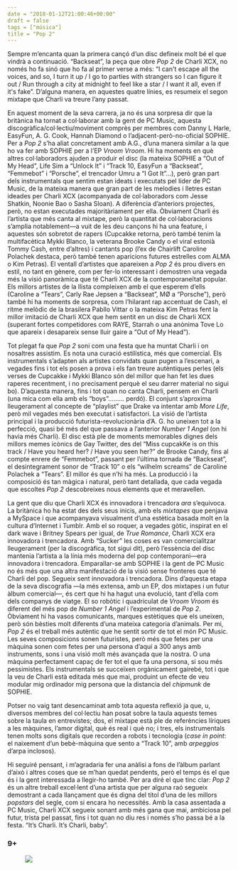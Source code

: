 ```yaml
---
date = "2018-01-12T21:00:46+00:00"
draft = false
tags = ["música"]
title = "Pop 2"
---
```

Sempre m&rsquo;encanta quan la primera can&ccedil;&oacute; d&rsquo;un disc defineix molt b&eacute; el que vindr&agrave; a continuaci&oacute;. &ldquo;Backseat&rdquo;, la pe&ccedil;a que obre *Pop 2* de Charli XCX, no nom&eacute;s ho fa sin&oacute; que ho fa al primer verse a m&eacute;s: &ldquo;I can't escape all the voices, and so, I turn it up / I go to parties with strangers so I can figure it out / Run through a city at midnight to feel like a star / I want it all, even if it's fake&rdquo;. D&rsquo;alguna manera, en aquestes quatre l&iacute;nies, es resumeix el segon mixtape que Charli va treure l&rsquo;any passat.<!-- more -->

En aquest moment de la seva carrera, ja no &eacute;s una sorpresa dir que la brit&agrave;nica ha tornat a col&middot;laborar amb la gent de PC Music, aquesta discogr&agrave;fica/col&middot;lectiu/moviment compr&egrave;s per membres com Danny L Harle, EasyFun, A. G. Cook, Hannah Diamond o l&rsquo;adjacent-per&ograve;-no-oficial SOPHIE. Per a *Pop 2* s&rsquo;ha aliat concretament amb A.G., d&rsquo;una manera similar a la que ho va fer amb SOPHIE per a l&rsquo;EP *Vroom Vroom*. Hi ha moments en qu&egrave; altres col&middot;laboradors ajuden a produir el disc (la mateixa SOPHIE a &ldquo;Out of My Head&rdquo;, Life Sim a &ldquo;Unlock It&rdquo; i &ldquo;Track 10, EasyFun a &ldquo;Backseat&rdquo;, &ldquo;Femmebot&rdquo; i &ldquo;Porsche&rdquo;, el trencador Umru a &ldquo;I Got It&rdquo;...), per&ograve; gran part dels instrumentals que sentim estan ideats i executats pel l&iacute;der de PC Music, de la mateixa manera que gran part de les melodies i lletres estan ideades per Charli XCX (acompanyada de col&middot;laboradors com Jesse Shatkin, Noonie Bao o Sasha Sloan). A difer&egrave;ncia d&rsquo;anteriors projectes, per&ograve;, no estan executades majorit&agrave;riament per ella. &Ograve;bviament Charli &eacute;s l&rsquo;artista que m&eacute;s canta al mixtape, per&ograve; la quantitat de col&middot;laboracions s&rsquo;amplia notablement&mdash;a vuit de les deu can&ccedil;ons hi ha una feature, i aquestes s&oacute;n sobretot de rapers (Cupcakke retorna, per&ograve; tamb&eacute; tenim la multifac&egrave;tica Mykki Blanco, la veterana Brooke Candy o el viral estoni&agrave; Tommy Cash, entre d&rsquo;altres) i cantants pop (l&rsquo;ex de Chairlift Caroline Polachek destaca, per&ograve; tamb&eacute; tenen aparicions futures estrelles com ALMA o Kim Petras). El ventall d&rsquo;artistes que apareixen a *Pop 2* &eacute;s prou divers en estil, no tant en g&egrave;nere, com per fer-lo interessant i demostren una vegada m&eacute;s la visi&oacute; panor&agrave;mica que t&eacute; Charli XCX de la contemporane&iuml;tat popular. Els millors artistes de la llista compleixen amb el que esperem d&rsquo;ells (Caroline a &ldquo;Tears&rdquo;, Carly Rae Jepsen a &ldquo;Backseat&rdquo;, M&Oslash; a &ldquo;Porsche&rdquo;), per&ograve; tamb&eacute; hi ha moments de sorpresa, com l&rsquo;hilarant rap accentuat de Cash, el ritme mel&ograve;dic de la brasilera Pabllo Vittar o la mateixa Kim Petras fent la millor imitaci&oacute; de Charli XCX que hem sentit en un disc de Charli XCX (superant fortes competidores com RAYE, Starrah o una an&ograve;nima Tove Lo que apareix i desapareix sense lluir gaire a &ldquo;Out of My Head&rdquo;).  

Tot plegat fa que *Pop 2* soni com una festa que ha muntat Charli i on nosaltres assistim. Es nota una curaci&oacute; estil&iacute;stica, m&eacute;s que comercial. Els instrumentals s&rsquo;adapten als artistes convidats quan pugen a l&rsquo;escenari, a vegades fins i tot els posen a prova i els fan treure aut&egrave;ntiques perles (els verses de Cupcakke i Mykki Blanco s&oacute;n del millor que han fet les dues raperes recentment, i no precisament perqu&egrave; el seu darrer material no sigui bo). D&rsquo;aquesta manera, fins i tot quan no canta Charli, pensem en Charli (una mica com ella amb els &ldquo;boys&rdquo;......... perd&oacute;). El conjunt s&rsquo;aproxima lleugerament al concepte de &ldquo;playlist&rdquo; que Drake va intentar amb *More Life*, per&ograve; mil vegades m&eacute;s ben executat i satisfactori. La visi&oacute; de l&rsquo;artista principal i la producci&oacute; futurista-revolucion&agrave;ria d&rsquo;A. G. ho uneixen tot a la perfecci&oacute;, quasi b&eacute; m&eacute;s del que passava a l&rsquo;anterior *Number 1 Angel* (on hi havia m&eacute;s Charli). El disc est&agrave; ple de moments memorables dignes dels millors memes ic&ograve;nics de Gay Twitter, des del &ldquo;Miss cupcakKe is on this track / Have you heard her? / Have you seen her?&rdquo; de Brooke Candy, fins al compte enrere de &ldquo;Femmebot&rdquo;, passant per l&rsquo;&uacute;ltima tornada de &ldquo;Backseat&rdquo;, el desintegrament sonor de &ldquo;Track 10&rdquo; o els &ldquo;wilhelm screams&rdquo; de Caroline Polachek a &ldquo;Tears&rdquo;. El millor &eacute;s que n&rsquo;hi ha m&eacute;s. La producci&oacute; i la composici&oacute; &eacute;s tan m&agrave;gica i natural, per&ograve; tant detallada, que cada vegada que escoltes *Pop 2* descobreixes nous elements que et meravellen. 

La gent que diu que Charli XCX &eacute;s innovadora i trencadora *ara* s&rsquo;equivoca. La brit&agrave;nica ho ha estat des dels seus inicis, amb els *mixtapes* que penjava a MySpace i que acompanyava visualment d&rsquo;una est&egrave;tica basada molt en la cultura d&rsquo;Internet i Tumblr. Amb el so roquer, a vegades g&ograve;tic, inspirat en el dark wave i Britney Spears per igual, de *True Romance*, Charli XCX era innovadora i trencadora. Amb &ldquo;Sucker&rdquo; les coses es van comercialitzar lleugerament (per la discogr&agrave;fica, tot sigui dit), per&ograve; l&rsquo;ess&egrave;ncia del disc mantenia l&rsquo;artista a la l&iacute;nia m&eacute;s moderna del pop contemporani&mdash;era innovadora i trencadora. Emparallar-se amb SOPHIE i la gent de PC Music no &eacute;s m&eacute;s que una altra manifestaci&oacute; de la visi&oacute; sense fronteres que t&eacute; Charli del pop. Segueix sent innovadora i trencadora.
Dins d&rsquo;aquesta etapa de la seva discografia &mdash;la m&eacute;s extensa, amb un EP, dos mixtapes i un futur &agrave;lbum comercial&mdash;, &eacute;s cert que hi ha hagut una evoluci&oacute;, tant d&rsquo;ella com dels companys de viatge. El so rob&ograve;tic i quadriculat de *Vroom Vroom* &eacute;s diferent del m&eacute;s pop de *Number 1 Angel* i l&rsquo;experimental de *Pop 2*. &Ograve;bviament hi ha vasos comunicants, marques est&egrave;tiques que els uneixen, per&ograve; s&oacute;n b&egrave;sties molt diferents d&rsquo;una mateixa categoria d&rsquo;animals. Per mi, *Pop 2* &eacute;s el treball m&eacute;s aut&egrave;ntic que he sentit sortir de tot el m&oacute;n PC Music. Les seves composicions sonen futuristes, per&ograve; m&eacute;s que fetes per una m&agrave;quina sonen com fetes per una persona d&rsquo;aqu&iacute; a 300 anys amb instruments, sons i una visi&oacute; molt m&eacute;s avan&ccedil;ada que la nostra. O una m&agrave;quina perfectament capa&ccedil; de fer tot el que fa una persona, si sou m&eacute;s pessimistes. Els instrumentals se succe&iuml;xen org&agrave;nicament gaireb&eacute;, tot i que la veu de Charli est&agrave; editada m&eacute;s que mai, produint un efecte de veu modular mig ordinador mig persona que la distancia del *chipmunk* de SOPHIE. 

Potser no vaig tant desencaminat amb tota aquesta reflexi&oacute; ja que, u, diversos membres del col&middot;lectiu han posat sobre la taula aquests temes sobre la taula en entrevistes; dos, el mixtape est&agrave; ple de refer&egrave;ncies l&iacute;riques a les m&agrave;quines, l&rsquo;amor digital, qu&egrave; &eacute;s real i qu&egrave; no; i tres, els instrumentals tenen molts sons digitals que recorden a robots i tecnologia (*case in point*: el naixement d&rsquo;un beb&egrave;-m&agrave;quina que sento a &ldquo;Track 10&rdquo;, amb *arpeggios* d&rsquo;arpa inclosos). 

Hi seguir&eacute; pensant, i m&rsquo;agradaria fer una an&agrave;lisi a fons de l&rsquo;&agrave;lbum parlant d&rsquo;aix&ograve; i altres coses que se m&rsquo;han quedat pendents, per&ograve; el temps &eacute;s el que &eacute;s i la gent interessada a llegir-ho tamb&eacute;. Per ara dir&eacute; el que tinc clar: *Pop 2* &eacute;s un altre treball excel&middot;lent d&rsquo;una artista que per alguna ra&oacute; segueix demostrant a cada llan&ccedil;ament que &eacute;s digna del t&iacute;tol d&rsquo;una de les millors *popstars* del segle, com si encara ho necessit&eacute;s. Amb la casa assentada a PC Music, Charli XCX segueix sonant amb m&eacute;s gana que mai, ambiciosa pel futur, trista pel passat, fins i tot quan no diu res i nom&eacute;s s&rsquo;ho passa b&eacute; a la festa. &ldquo;It&rsquo;s Charli. It&rsquo;s Charli, baby&rdquo;.

### 9+

<figure class="tmblr-full" data-orig-height="407" data-orig-width="1200" data-orig-src="https://78.media.tumblr.com/0d1df035328faaf94119aa82d74562e7/tumblr_p2gnnho2Wd1u00ofno1_1280.jpg"><img id="splashFade" src="https://78.media.tumblr.com/1eb21eba5dd34a58ea6ffcb927f1068d/tumblr_inline_pd01vbh5bd1rf46cf_540.jpg" data-orig-height="407" data-orig-width="1200" data-orig-src="https://78.media.tumblr.com/0d1df035328faaf94119aa82d74562e7/tumblr_p2gnnho2Wd1u00ofno1_1280.jpg"></figure>